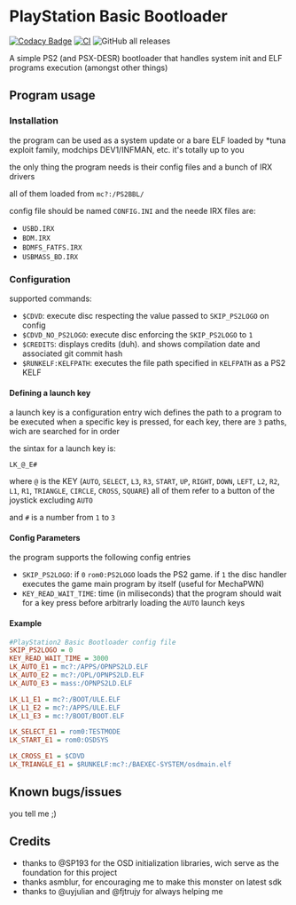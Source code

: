# PlayStation Basic Bootloader

[![Codacy Badge](https://app.codacy.com/project/badge/Grade/4ea4628e3d444807bf5df8430a327c5b)](https://www.codacy.com/gh/israpps/PlayStation2-Basic-BootLoader/dashboard?utm_source=github.com&amp;utm_medium=referral&amp;utm_content=israpps/PlayStation2-Basic-BootLoader&amp;utm_campaign=Badge_Grade)
[![CI](https://github.com/israpps/PlayStation2-Basic-BootLoader/actions/workflows/CI.yml/badge.svg?branch=main)](https://github.com/israpps/PlayStation2-Basic-BootLoader/actions/workflows/CI.yml)
![GitHub all releases](https://img.shields.io/github/downloads/israpps/PlayStation2-Basic-BootLoader/total?logo=GitHub&logoColor=white)

A simple PS2 (and PSX-DESR) bootloader that handles system init and ELF programs execution (amongst other things)

## Program usage

### Installation

the program can be used as a system update or a bare ELF loaded by *tuna exploit family, modchips DEV1/INFMAN, etc.
it's totally up to you

the only thing the program needs is their config files and a bunch of IRX drivers

all of them loaded from `mc?:/PS2BBL/` 

config file should be named `CONFIG.INI` and the neede IRX files are:

- `USBD.IRX`
- `BDM.IRX`
- `BDMFS_FATFS.IRX`
- `USBMASS_BD.IRX`

### Configuration

supported commands:
- `$CDVD`: execute disc respecting the value passed to `SKIP_PS2LOGO` on config
- `$CDVD_NO_PS2LOGO`: execute disc enforcing the `SKIP_PS2LOGO` to `1`
- `$CREDITS`: displays credits (duh). and shows compilation date and associated git commit hash
- `$RUNKELF:KELFPATH`: executes the file path specified in `KELFPATH` as a PS2 KELF

#### Defining a launch key
a launch key is a configuration entry wich defines the path to a program to be executed when a specific key is pressed, for each key, there are `3` paths, wich are searched for in order

the sintax for a launch key is:
```
LK_@_E#
```

where `@` is the KEY (`AUTO`, `SELECT`, `L3`, `R3`, `START`, `UP`, `RIGHT`, `DOWN`, `LEFT`, `L2`, `R2`, `L1`, `R1`, `TRIANGLE`, `CIRCLE`, `CROSS`, `SQUARE`) all of them refer to a button of the joystick excluding `AUTO`

and `#` is a number from `1` to `3`

#### Config Parameters
the program supports the following config entries

- `SKIP_PS2LOGO`: if `0` `rom0:PS2LOGO` loads the PS2 game. if `1` the disc handler executes the game main program by itself (useful for MechaPWN)
- `KEY_READ_WAIT_TIME`: time (in miliseconds) that the program should wait for a key press before arbitrarly loading the `AUTO` launch keys

#### Example

```ini
#PlayStation2 Basic Bootloader config file
SKIP_PS2LOGO = 0
KEY_READ_WAIT_TIME = 3000
LK_AUTO_E1 = mc?:/APPS/OPNPS2LD.ELF
LK_AUTO_E2 = mc?:/OPL/OPNPS2LD.ELF
LK_AUTO_E3 = mass:/OPNPS2LD.ELF

LK_L1_E1 = mc?:/BOOT/ULE.ELF
LK_L1_E2 = mc?:/APPS/ULE.ELF
LK_L1_E3 = mc:?/BOOT/BOOT.ELF

LK_SELECT_E1 = rom0:TESTMODE
LK_START_E1 = rom0:OSDSYS

LK_CROSS_E1 = $CDVD
LK_TRIANGLE_E1 = $RUNKELF:mc?:/BAEXEC-SYSTEM/osdmain.elf
```
## Known bugs/issues

you tell me ;)

## Credits

- thanks to @SP193 for the OSD initialization libraries, wich serve as the foundation for this project
- thanks asmblur, for encouraging me to make this monster on latest sdk
- thanks to @uyjulian and @fjtrujy for always helping me
